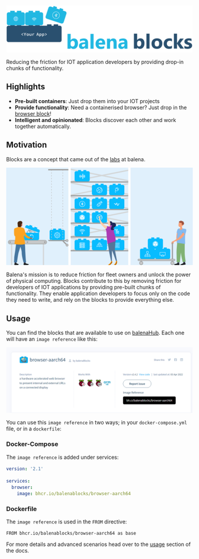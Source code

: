 ![banner](https://raw.githubusercontent.com/balenablocks/blocks/master/docs/images/banner.png)

Reducing the friction for IOT application developers by providing drop-in chunks of functionality.

## Highlights
* **Pre-built containers**: Just drop them into your IOT projects
* **Provide functionality**: Need a containerised browser? Just drop in the [browser block](https://github.com/balenablocks/browser)!
* **Intelligent and opinionated**: Blocks discover each other and work together automatically.

## Motivation
Blocks are a concept that came out of the [labs](https://github.com/balenalabs) at balena.

![blocks factory](https://raw.githubusercontent.com/balenablocks/blocks/master/docs/images/factory.png)

Balena's mission is to reduce friction for fleet owners and unlock the power of physical computing. Blocks contribute to this by removing friction for developers of IOT applications by providing pre-built chunks of functionality. They enable application developers to focus only on the code they need to write, and rely on the blocks to provide everything else.

## Usage
You can find the blocks that are available to use on [balenaHub](https://hub.balena.io/blocks). Each one will have an `image reference` like this:

![browser reference](https://raw.githubusercontent.com/balenablocks/blocks/master/docs/images/browser-block-image-reference.png)

You can use this `image reference` in two ways; in your `docker-compose.yml` file, or in a `dockerfile`:

### Docker-Compose
The `image reference` is added under services:

```yaml
version: '2.1'

services:
  browser:
    image: bhcr.io/balenablocks/browser-aarch64
```

### Dockerfile
The `image reference` is used in the `FROM` directive:

```
FROM bhcr.io/balenablocks/browser-aarch64 as base
```

For more details and advanced scenarios head over to the [usage](/docs/01-usage.md) section of the docs.